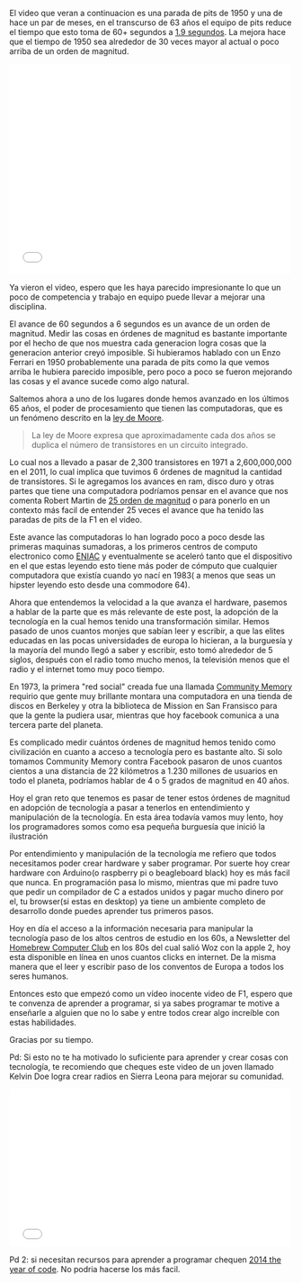 El video que veran a continuacion es una parada de pits de 1950 y una de hace un par de meses, en el transcurso de 63 años el equipo de pits reduce el tiempo que esto toma de 60+ segundos a [1.9 segundos](http://www.businessinsider.com/video-f1-driver-mark-webber-set-a-new-record-with-19-second-pit-stop-2013-11#!H9PVO). La mejora hace que el tiempo de 1950 sea alrededor de 30 veces mayor al actual o poco arriba de un orden de magnitud.

<iframe width="500" height="375" src="//www.youtube.com/embed/RRy_73ivcms" frameborder="0" allowfullscreen></iframe>

Ya vieron el video, espero que les haya parecido impresionante lo que un poco de competencia y trabajo en equipo puede llevar a mejorar una disciplina. 

El avance de 60 segundos a 6 segundos es un avance de un orden de magnitud. Medir las cosas en órdenes de magnitud es bastante importante por el hecho de que nos muestra cada generacion logra cosas que la generacion anterior creyó imposible. Si hubieramos hablado con un Enzo Ferrari en 1950 probablemente una parada de pits como la que vemos arriba le hubiera parecido imposible, pero poco a poco se fueron mejorando las cosas y el avance sucede como algo natural.

Saltemos ahora a uno de los lugares donde hemos avanzado en los últimos 65 años, el poder de procesamiento que tienen las computadoras, que es un fenómeno descrito en la [ley de Moore](http://en.wikipedia.org/wiki/Moore's_law). 

> La ley de Moore expresa que aproximadamente cada dos años se duplica el número de transistores en un circuito integrado.

Lo cual nos a llevado a pasar de 2,300 transistores en 1971 a 2,600,000,000 en el 2011, lo cual implica que tuvimos 6 órdenes de magnitud la cantidad de transistores. Si le agregamos los avances en ram, disco duro y otras partes que tiene una computadora podríamos pensar en el avance que nos comenta Robert Martin
 de [25 orden de magnitud](https://www.youtube.com/watch?v=mslMLp5bQD0) o para ponerlo en un contexto más facil de entender 25 veces el avance que ha tenido las paradas de pits de la F1 en el video.
 
Este avance las computadoras lo han logrado poco a poco desde las primeras maquinas sumadoras, a los primeros centros de computo electronico como [ENIAC](http://en.wikipedia.org/wiki/ENIAC) y eventualmente se aceleró tanto que el dispositivo en el que estas leyendo esto tiene más poder de cómputo que cualquier computadora que existía cuando yo nací en 1983( a menos que seas un hipster leyendo esto desde una commodore 64).

Ahora que entendemos la velocidad a la que avanza el hardware, pasemos a hablar de la parte que es más relevante de este post, la adopción de la tecnología en la cual hemos tenido una transformación similar. Hemos pasado de unos cuantos monjes que sabían leer y escribir, a que las elites educadas en las pocas universidades de europa lo hicieran, a la burguesía y la mayoría del mundo llegó a saber y escribir, esto tomó alrededor de 5 siglos, después con el radio tomo mucho menos, la televisión menos que el radio y el internet tomo muy poco tiempo.
 
En 1973, la primera "red social" creada fue una llamada [Community Memory](http://en.wikipedia.org/wiki/Community_Memory) requirio que gente muy brillante montara una computadora en una tienda de discos en Berkeley y otra la biblioteca de Mission en San Fransisco para que la gente la pudiera usar, mientras que hoy facebook comunica a una tercera parte del planeta. 

Es complicado medir cuántos órdenes de magnitud hemos tenido como civilización en cuanto a acceso a tecnología pero es bastante alto. Si solo tomamos Community Memory contra Facebook pasaron de unos cuantos cientos a una distancia de 22 kilómetros a 1.230 millones de usuarios en todo el planeta, podríamos hablar de 4 o 5 grados de magnitud en 40 años.

Hoy el gran reto que tenemos es pasar de tener estos órdenes de magnitud en adopción de tecnología a pasar a tenerlos en entendimiento y manipulación de la tecnología. En esta área todavía vamos muy lento, hoy los programadores somos como esa pequeña burguesía que inició la ilustración

Por entendimiento y manipulación de la tecnología me refiero que todos necesitamos poder crear hardware y saber programar. Por suerte hoy crear hardware con Arduino(o raspberry pi o beagleboard black) hoy es más facil que nunca. En programación pasa lo mismo, mientras que mi padre tuvo que pedir un compilador de C a estados unidos y pagar mucho dinero por el, tu browser(si estas en desktop) ya tiene un ambiente completo de desarrollo donde puedes aprender tus primeros pasos.

Hoy en día el acceso a la información necesaria para manipular la tecnología paso de los altos centros de estudio en los 60s, a Newsletter del [Homebrew Computer Club](http://en.wikipedia.org/wiki/Homebrew_Computer_Club)  en los 80s del cual salió Woz con la apple 2, hoy esta disponible en línea en unos cuantos clicks en internet. De la misma manera que el leer y escribir paso de los conventos de Europa a todos los seres humanos.

Entonces esto que empezó como un vídeo inocente video de F1, espero que te convenza de aprender a programar, si ya sabes programar te motive a enseñarle a alguien que no lo sabe y entre todos crear algo increíble con estas habilidades.

Gracias por su tiempo.

Pd: Si esto no te ha motivado lo suficiente para aprender y crear cosas con tecnología, te recomiendo que cheques este video de un joven llamado Kelvin Doe logra crear radios en Sierra Leona para mejorar su comunidad.

<iframe width="500" height="281" src="//www.youtube.com/embed/XOLOLrUBRBY" frameborder="0" allowfullscreen></iframe>

Pd 2: si necesitan recursos para aprender a programar chequen [2014 the year of code](http://yearofcode.org/). No podria hacerse los más facil.